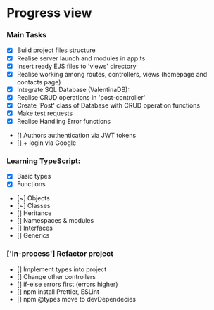 # Progress view

### Main Tasks
 - [x] Build project files structure
 - [x] Realise server launch and modules in app.ts
 - [x] Insert ready EJS files to 'views' directory
 - [x] Realise working among routes, controllers, views (homepage and contacts page)
 - [x] Integrate SQL Database (ValentinaDB):
 - [x] Realise CRUD operations in 'post-controller'
 - [x] Create 'Post' class of Database with CRUD operation functions
 - [x] Make test requests
 - [x] Realise Handling Error functions
 - [] Authors authentication via JWT tokens
 - [] + login via Google

### Learning TypeScript: 
 - [x] Basic types
 - [x] Functions
 - [~] Objects
 - [~] Classes
 - [] Heritance
 - [] Namespaces & modules
 - [] Interfaces
 - [] Generics

### ['in-process'] Refactor project
 - [] Implement types into project
 - [] Change other controllers
 - [] if-else errors first (errors higher)
 - [] npm install Prettier, ESLint
 - [] npm @types move to devDependecies
